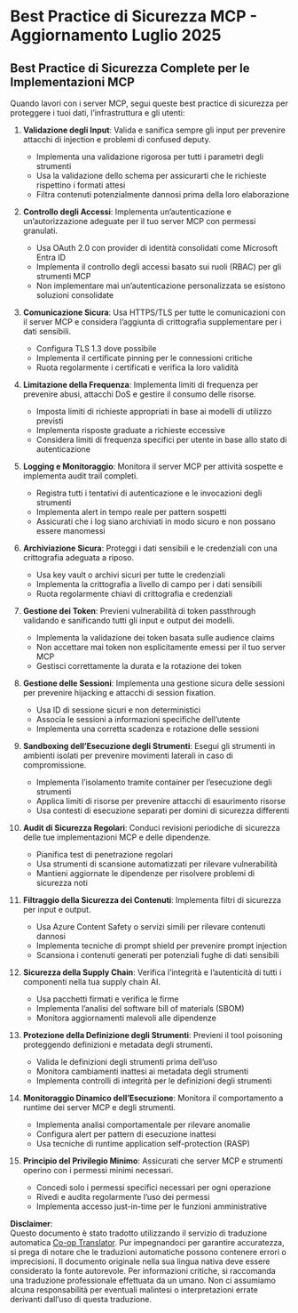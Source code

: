 <!--
CO_OP_TRANSLATOR_METADATA:
{
  "original_hash": "c3f4ea5732d64bf965e8aa2907759709",
  "translation_date": "2025-07-17T01:57:32+00:00",
  "source_file": "02-Security/mcp-security-best-practices-2025.md",
  "language_code": "it"
}
-->
# Best Practice di Sicurezza MCP - Aggiornamento Luglio 2025

## Best Practice di Sicurezza Complete per le Implementazioni MCP

Quando lavori con i server MCP, segui queste best practice di sicurezza per proteggere i tuoi dati, l’infrastruttura e gli utenti:

1. **Validazione degli Input**: Valida e sanifica sempre gli input per prevenire attacchi di injection e problemi di confused deputy.
   - Implementa una validazione rigorosa per tutti i parametri degli strumenti
   - Usa la validazione dello schema per assicurarti che le richieste rispettino i formati attesi
   - Filtra contenuti potenzialmente dannosi prima della loro elaborazione

2. **Controllo degli Accessi**: Implementa un’autenticazione e un’autorizzazione adeguate per il tuo server MCP con permessi granulati.
   - Usa OAuth 2.0 con provider di identità consolidati come Microsoft Entra ID
   - Implementa il controllo degli accessi basato sui ruoli (RBAC) per gli strumenti MCP
   - Non implementare mai un’autenticazione personalizzata se esistono soluzioni consolidate

3. **Comunicazione Sicura**: Usa HTTPS/TLS per tutte le comunicazioni con il server MCP e considera l’aggiunta di crittografia supplementare per i dati sensibili.
   - Configura TLS 1.3 dove possibile
   - Implementa il certificate pinning per le connessioni critiche
   - Ruota regolarmente i certificati e verifica la loro validità

4. **Limitazione della Frequenza**: Implementa limiti di frequenza per prevenire abusi, attacchi DoS e gestire il consumo delle risorse.
   - Imposta limiti di richieste appropriati in base ai modelli di utilizzo previsti
   - Implementa risposte graduate a richieste eccessive
   - Considera limiti di frequenza specifici per utente in base allo stato di autenticazione

5. **Logging e Monitoraggio**: Monitora il server MCP per attività sospette e implementa audit trail completi.
   - Registra tutti i tentativi di autenticazione e le invocazioni degli strumenti
   - Implementa alert in tempo reale per pattern sospetti
   - Assicurati che i log siano archiviati in modo sicuro e non possano essere manomessi

6. **Archiviazione Sicura**: Proteggi i dati sensibili e le credenziali con una crittografia adeguata a riposo.
   - Usa key vault o archivi sicuri per tutte le credenziali
   - Implementa la crittografia a livello di campo per i dati sensibili
   - Ruota regolarmente chiavi di crittografia e credenziali

7. **Gestione dei Token**: Previeni vulnerabilità di token passthrough validando e sanificando tutti gli input e output dei modelli.
   - Implementa la validazione dei token basata sulle audience claims
   - Non accettare mai token non esplicitamente emessi per il tuo server MCP
   - Gestisci correttamente la durata e la rotazione dei token

8. **Gestione delle Sessioni**: Implementa una gestione sicura delle sessioni per prevenire hijacking e attacchi di session fixation.
   - Usa ID di sessione sicuri e non deterministici
   - Associa le sessioni a informazioni specifiche dell’utente
   - Implementa una corretta scadenza e rotazione delle sessioni

9. **Sandboxing dell’Esecuzione degli Strumenti**: Esegui gli strumenti in ambienti isolati per prevenire movimenti laterali in caso di compromissione.
   - Implementa l’isolamento tramite container per l’esecuzione degli strumenti
   - Applica limiti di risorse per prevenire attacchi di esaurimento risorse
   - Usa contesti di esecuzione separati per domini di sicurezza differenti

10. **Audit di Sicurezza Regolari**: Conduci revisioni periodiche di sicurezza delle tue implementazioni MCP e delle dipendenze.
    - Pianifica test di penetrazione regolari
    - Usa strumenti di scansione automatizzati per rilevare vulnerabilità
    - Mantieni aggiornate le dipendenze per risolvere problemi di sicurezza noti

11. **Filtraggio della Sicurezza dei Contenuti**: Implementa filtri di sicurezza per input e output.
    - Usa Azure Content Safety o servizi simili per rilevare contenuti dannosi
    - Implementa tecniche di prompt shield per prevenire prompt injection
    - Scansiona i contenuti generati per potenziali fughe di dati sensibili

12. **Sicurezza della Supply Chain**: Verifica l’integrità e l’autenticità di tutti i componenti nella tua supply chain AI.
    - Usa pacchetti firmati e verifica le firme
    - Implementa l’analisi del software bill of materials (SBOM)
    - Monitora aggiornamenti malevoli alle dipendenze

13. **Protezione della Definizione degli Strumenti**: Previeni il tool poisoning proteggendo definizioni e metadata degli strumenti.
    - Valida le definizioni degli strumenti prima dell’uso
    - Monitora cambiamenti inattesi ai metadata degli strumenti
    - Implementa controlli di integrità per le definizioni degli strumenti

14. **Monitoraggio Dinamico dell’Esecuzione**: Monitora il comportamento a runtime dei server MCP e degli strumenti.
    - Implementa analisi comportamentale per rilevare anomalie
    - Configura alert per pattern di esecuzione inattesi
    - Usa tecniche di runtime application self-protection (RASP)

15. **Principio del Privilegio Minimo**: Assicurati che server MCP e strumenti operino con i permessi minimi necessari.
    - Concedi solo i permessi specifici necessari per ogni operazione
    - Rivedi e audita regolarmente l’uso dei permessi
    - Implementa accesso just-in-time per le funzioni amministrative

**Disclaimer**:  
Questo documento è stato tradotto utilizzando il servizio di traduzione automatica [Co-op Translator](https://github.com/Azure/co-op-translator). Pur impegnandoci per garantire accuratezza, si prega di notare che le traduzioni automatiche possono contenere errori o imprecisioni. Il documento originale nella sua lingua nativa deve essere considerato la fonte autorevole. Per informazioni critiche, si raccomanda una traduzione professionale effettuata da un umano. Non ci assumiamo alcuna responsabilità per eventuali malintesi o interpretazioni errate derivanti dall’uso di questa traduzione.
